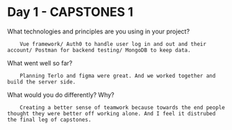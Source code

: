 # Day 1 - CAPSTONES 1

What technologies and principles are you using in your project?

        Vue framework/ Auth0 to handle user log in and out and their account/ Postman for backend testing/ MongoDB to keep data.

What went well so far?

        Planning Terlo and figma were great. And we worked together and build the server side.

What would you do differently? Why?

        Creating a better sense of teamwork because towards the end people thought they were better off working alone. And I feel it distrubed the final leg of capstones.
